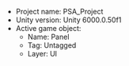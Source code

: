 <!-- UNITY CODE ASSIST INSTRUCTIONS START -->
- Project name: PSA_Project
- Unity version: Unity 6000.0.50f1
- Active game object:
  - Name: Panel
  - Tag: Untagged
  - Layer: UI
<!-- UNITY CODE ASSIST INSTRUCTIONS END -->